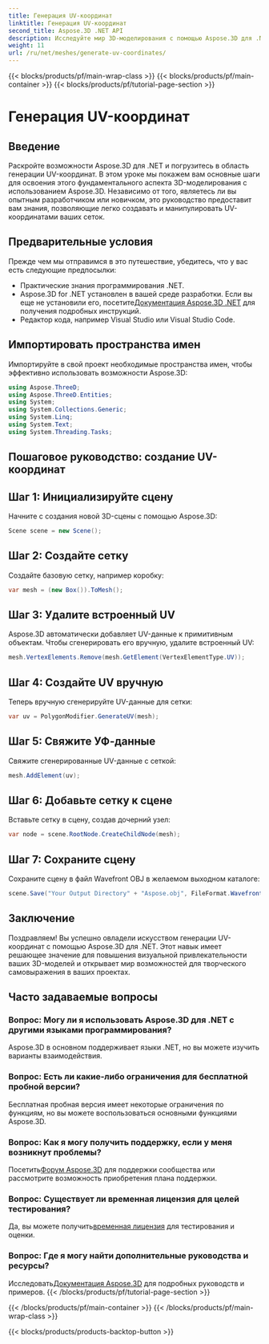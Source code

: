 ```yaml
---
title: Генерация UV-координат
linktitle: Генерация UV-координат
second_title: Aspose.3D .NET API
description: Исследуйте мир 3D-моделирования с помощью Aspose.3D для .NET. Master UV легко координирует генерацию. Улучшите свои проекты прямо сейчас!
weight: 11
url: /ru/net/meshes/generate-uv-coordinates/
---
```


{{< blocks/products/pf/main-wrap-class >}}
{{< blocks/products/pf/main-container >}}
{{< blocks/products/pf/tutorial-page-section >}}

# Генерация UV-координат

## Введение
Раскройте возможности Aspose.3D для .NET и погрузитесь в область генерации UV-координат. В этом уроке мы покажем вам основные шаги для освоения этого фундаментального аспекта 3D-моделирования с использованием Aspose.3D. Независимо от того, являетесь ли вы опытным разработчиком или новичком, это руководство предоставит вам знания, позволяющие легко создавать и манипулировать UV-координатами ваших сеток.
## Предварительные условия
Прежде чем мы отправимся в это путешествие, убедитесь, что у вас есть следующие предпосылки:
- Практические знания программирования .NET.
-  Aspose.3D for .NET установлен в вашей среде разработки. Если вы еще не установили его, посетите[Документация Aspose.3D .NET](https://reference.aspose.com/3d/net/) для получения подробных инструкций.
- Редактор кода, например Visual Studio или Visual Studio Code.
## Импортировать пространства имен
Импортируйте в свой проект необходимые пространства имен, чтобы эффективно использовать возможности Aspose.3D:
```csharp
using Aspose.ThreeD;
using Aspose.ThreeD.Entities;
using System;
using System.Collections.Generic;
using System.Linq;
using System.Text;
using System.Threading.Tasks;
```
## Пошаговое руководство: создание UV-координат
## Шаг 1: Инициализируйте сцену
Начните с создания новой 3D-сцены с помощью Aspose.3D:
```csharp
Scene scene = new Scene();
```
## Шаг 2: Создайте сетку
Создайте базовую сетку, например коробку:
```csharp
var mesh = (new Box()).ToMesh();
```
## Шаг 3: Удалите встроенный UV
Aspose.3D автоматически добавляет UV-данные к примитивным объектам. Чтобы сгенерировать его вручную, удалите встроенный UV:
```csharp
mesh.VertexElements.Remove(mesh.GetElement(VertexElementType.UV));
```
## Шаг 4: Создайте UV вручную
Теперь вручную сгенерируйте UV-данные для сетки:
```csharp
var uv = PolygonModifier.GenerateUV(mesh);
```
## Шаг 5: Свяжите УФ-данные
Свяжите сгенерированные UV-данные с сеткой:
```csharp
mesh.AddElement(uv);
```
## Шаг 6: Добавьте сетку к сцене
Вставьте сетку в сцену, создав дочерний узел:
```csharp
var node = scene.RootNode.CreateChildNode(mesh);
```
## Шаг 7: Сохраните сцену
Сохраните сцену в файл Wavefront OBJ в желаемом выходном каталоге:
```csharp
scene.Save("Your Output Directory" + "Aspose.obj", FileFormat.WavefrontOBJ);
```
## Заключение
Поздравляем! Вы успешно овладели искусством генерации UV-координат с помощью Aspose.3D для .NET. Этот навык имеет решающее значение для повышения визуальной привлекательности ваших 3D-моделей и открывает мир возможностей для творческого самовыражения в ваших проектах.
## Часто задаваемые вопросы
### Вопрос: Могу ли я использовать Aspose.3D для .NET с другими языками программирования?
Aspose.3D в основном поддерживает языки .NET, но вы можете изучить варианты взаимодействия.
### Вопрос: Есть ли какие-либо ограничения для бесплатной пробной версии?
Бесплатная пробная версия имеет некоторые ограничения по функциям, но вы можете воспользоваться основными функциями Aspose.3D.
### Вопрос: Как я могу получить поддержку, если у меня возникнут проблемы?
 Посетить[Форум Aspose.3D](https://forum.aspose.com/c/3d/18) для поддержки сообщества или рассмотрите возможность приобретения плана поддержки.
### Вопрос: Существует ли временная лицензия для целей тестирования?
 Да, вы можете получить[временная лицензия](https://purchase.aspose.com/temporary-license/) для тестирования и оценки.
### Вопрос: Где я могу найти дополнительные руководства и ресурсы?
 Исследовать[Документация Aspose.3D](https://reference.aspose.com/3d/net/) для подробных руководств и примеров.
{{< /blocks/products/pf/tutorial-page-section >}}

{{< /blocks/products/pf/main-container >}}
{{< /blocks/products/pf/main-wrap-class >}}

{{< blocks/products/products-backtop-button >}}
